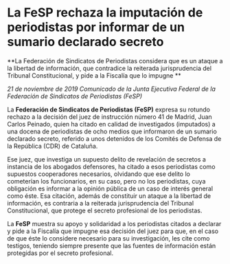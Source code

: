 # La FeSP rechaza la imputación de periodistas por informar de un sumario declarado secreto

**La Federación de Sindicatos de Periodistas considera que es un ataque a la libertad de información, que contradice la reiterada jurisprudencia del Tribunal Constitucional, y pide a la Fiscalía que lo impugne **

*21 de noviembre de 2019 Comunicado de la Junta Ejecutiva Federal de la Federación de Sindicatos de Periodistas (FeSP)*

La **Federación de Sindicatos de Periodistas (FeSP)** expresa su rotundo rechazo a la decisión del juez de instrucción número 41 de Madrid, Juan Carlos Peinado, quien ha citado en calidad de investigados (imputados) a una docena de periodistas de ocho medios que informaron de un sumario declarado secreto, referido a unos detenidos de los Comités de Defensa de la República (CDR) de Cataluña.

Ese juez, que investiga un supuesto delito de revelación de secretos a instancia de los abogados defensores, ha citado a esos periodistas como supuestos cooperadores necesarios, olvidando que ese delito lo cometerían los funcionarios, en su caso, pero no los periodistas, cuya obligación es informar a la opinión pública de un caso de interés general como éste. Esa citación, además de constituir un ataque a la libertad de información, es contraria a la reiterada jurisprudencia del Tribunal Constitucional, que protege el secreto profesional de los periodistas.

La **FeSP** muestra su apoyo y solidaridad a los periodistas citados a declarar y pide a la Fiscalía que impugne esa decisión del juez para que, en el caso de que éste lo considere necesario para su investigación, les cite como testigos, teniendo siempre presente que las fuentes de información están protegidas por el secreto profesional.

